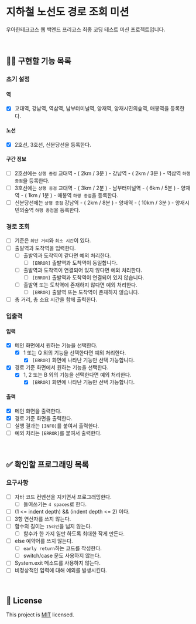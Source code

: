 # 지하철 노선도 경로 조회 미션
우아한테크코스 웹 백엔드 프리코스 최종 코딩 테스트 미션 프로젝트입니다.

<br>

## 👩‍💻 구현할 기능 목록
### 초기 설정
#### 역
- [x] 교대역, 강남역, 역삼역, 남부터미널역, 양재역, 양재시민의숲역, 매봉역을 등록한다.

#### 노선
- [x] 2호선, 3호선, 신분당선을 등록한다.

#### 구간 정보
- [ ] 2호선에는 `상행 종점` 교대역 - ( 2km / 3분 ) - 강남역 - ( 2km / 3분 ) - 역삼역 `하행 종점`을 등록한다.
- [ ] 3호선에는 `상행 종점` 교대역 - ( 3km / 2분 ) - 남부터미널역 - ( 6km / 5분 ) - 양재역 - ( 1km / 1분 ) - 매봉역 `하행 종점`을 등록한다.
- [ ] 신분당선에는 `상행 종점` 강남역 - ( 2km / 8분 ) - 양재역 - ( 10km / 3분 ) - 양재시민의숲역 `하행 종점`을 등록한다.

### 경로 조회
- [ ] 기준은 `최단 거리`와 `최소 시간`이 있다.
- [ ] 출발역과 도착역을 입력한다.
    - [ ] 출발역과 도착역이 같다면 예외 처리한다.
        - [ ] `[ERROR]` 출발역과 도착역이 동일합니다.
    - [ ] 출발역과 도착역이 연결되어 있지 않다면 예외 처리한다.
        - [ ] `[ERROR]` 출발역과 도착역이 연결되어 있지 않습니다.
    - [ ] 출발역 또는 도착역에 존재하지 않다면 예외 처리한다.
        - [ ] `[ERROR]` 출발역 또는 도착역이 존재하지 않습니다.
- [ ] 총 거리, 총 소요 시간을 함께 출력한다.

### 입출력
#### 입력
- [x] 메인 화면에서 원하는 기능을 선택한다.
    - [x] 1 또는 Q 외의 기능을 선택한다면 예외 처리한다.
        - [x] `[ERROR]` 화면에 나타난 기능만 선택 가능합니다.
- [x] 경로 기준 화면에서 원하는 기능을 선택한다.
    - [x] 1, 2 또는 B 외의 기능을 선택한다면 예외 처리한다.
        - [x] `[ERROR]` 화면에 나타난 기능만 선택 가능합니다.

#### 출력
- [x] 메인 화면을 출력한다.
- [x] 경로 기준 화면을 출력한다.
- [ ] 실행 결과는 `[INFO]`를 붙여서 출력한다.
- [ ] 예외 처리는 `[ERROR]`를 붙여서 출력한다.

<br>

## ✅ 확인할 프로그래밍 목록
### 요구사항
- [ ] 자바 코드 컨벤션을 지키면서 프로그래밍한다.
    - [ ] 들여쓰기는 `4 spaces`로 한다.
- [ ] (1 <= indent depth) && (indent depth <= 2) 이다.
- [ ] 3항 연산자를 쓰지 않는다.
- [ ] 함수의 길이는 `15라인`을 넘지 않는다.
    - [ ] 함수가 한 가지 일만 하도록 최대한 작게 만든다.
- [ ] else 예약어를 쓰지 않는다.
    - [ ] `early return`하는 코드를 작성한다.
    - [ ] switch/case 문도 사용하지 않는다.
- [ ] System.exit 메소드를 사용하지 않는다.
- [ ] 비정상적인 입력에 대해 예외를 발생시킨다.

<br>

## 📝 License

This project is [MIT](https://github.com/woowacourse/java-subway-path-precourse/blob/master/LICENSE.md) licensed.
